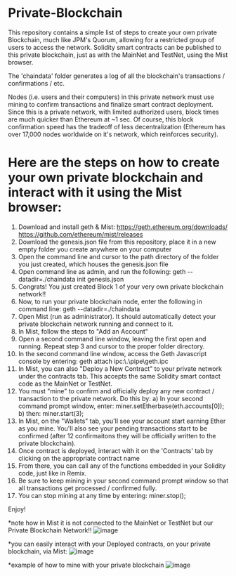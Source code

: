 # Private-Blockchain
This repository contains a simple list of steps to create your own private Blockchain, much like JPM's Quorum, allowing for a restricted group of users to access the network. Solidity smart contracts can be published to this private blockchain, just as with the MainNet and TestNet, using the Mist browser.

The 'chaindata' folder generates a log of all the blockchain's transactions / confirmations / etc. 

Nodes (i.e. users and their computers) in this private network must use mining to confirm transactions and finalize smart contract deployment. Since this is a private network, with limited authorized users, block times are much quicker than Ethereum at ~1 sec. Of course, this block confirmation speed has the tradeoff of less decentralization (Ethereum has over 17,000 nodes worldwide on it's network, which reinforces security). 

# Here are the steps on how to create your own private blockchain and interact with it using the Mist browser: 

1) Download and install geth & Mist: https://geth.ethereum.org/downloads/ https://github.com/ethereum/mist/releases
2) Download the genesis.json file from this repository, place it in a new empty folder you create anywhere on your computer
3) Open the command line and cursor to the path directory of the folder you just created, which houses the genesis.json file
4) Open command line as admin, and run the following: geth --datadir=./chaindata init genesis.json
5) Congrats! You just created Block 1 of your very own private blockchain network!!
6) Now, to run your private blockchain node, enter the following in command line: geth --datadir=./chaindata
7) Open Mist (run as administrator). It should automatically detect your private blockchain network running and connect to it.
8) In Mist, follow the steps to "Add an Account" 
9) Open a second command line window, leaving the first open and running. Repeat step 3 and cursor to the proper folder directory.
10) In the second command line window, access the Geth Javascript console by entering: geth attach ipc:\\.\pipe\geth.ipc
11) In Mist, you can also "Deploy a New Contract" to your private network under the contracts tab. This accepts the same Solidity smart contact code as the MainNet or TestNet. 
12) You must "mine" to confirm and officially deploy any new contract / transaction to the private network. Do this by:
  a) In your second command prompt window, enter: miner.setEtherbase(eth.accounts[0]);
  b) then: miner.start(3);
13) In Mist, on the "Wallets" tab, you'll see your account start earning Ether as you mine. You'll also see your pending transactions start to be confirmed (after 12 confirmaitons they will be officially written to the private blockchain). 
14) Once contract is deployed, interact with it on the 'Contracts' tab by clicking on the appropriate contract name
15) From there, you can call any of the functions embedded in your Solidity code, just like in Remix. 
16) Be sure to keep mining in your second command prompt window so that all transactions get processed / confirmed fully.
17) You can stop mining at any time by entering: miner.stop();

Enjoy!

*note how in Mist it is not connected to the MainNet or TestNet but our Private Blockchain Network!!
![image](https://user-images.githubusercontent.com/29802069/41245192-5ee7bd52-6d75-11e8-99e5-ba79ee0f0852.png)

*you can easily interact with your Deployed contracts, on your private blockchain, via Mist: 
![image](https://user-images.githubusercontent.com/29802069/41361378-eac2ece2-6efc-11e8-94e3-d05c6372cdb3.png)

*example of how to mine with your private blockchain
![image](https://user-images.githubusercontent.com/29802069/41245236-7888d084-6d75-11e8-8d0d-bfe5de147cbf.png)


